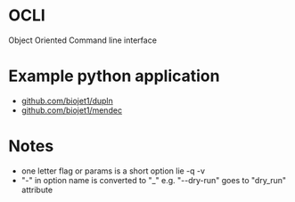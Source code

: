 # OCLI

Object Oriented Command line interface

# Example python application
* [github.com/biojet1/dupln](https://github.com/biojet1/dupln)
* [github.com/biojet1/mendec](https://github.com/biojet1/mendec)

# Notes
* one letter flag or params is a short option lie -q -v
* "-" in option name is converted to "_" e.g. "--dry-run" goes to "dry_run" attribute

